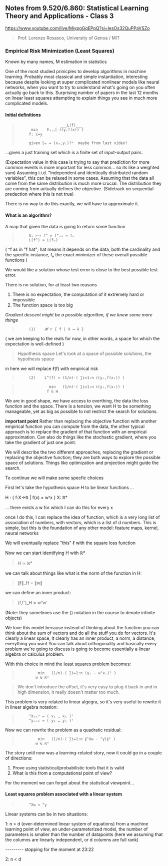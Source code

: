## Notes from 9.520/6.860: Statistical Learning Theory and Applications - Class 3
https://www.youtube.com/live/MiypgGqEPpQ?si=IesOs32QuPPaVSZo
> Prof. Lorenzo Rosasco, University of Genoa / MIT
> 
### Empirical Risk Minimization (Least Squares)

Known by many names, M estimation in statistics

One of the most studied prinicples to develop algorithms
in machine learning. Probably most classical and simple
instantiation, interesting because despite looking at
super complicated nonlinear models like neural networks, 
when you want to try to understand what's going on you 
often actually go back to this. Surprising number of 
papers in the last 12 months on linear least squares
attempting to explain things you see in much more 
complicated models.

#### Initial definitions

>                        ___L(f)___
>           min    𝔼ₓ,ᵧ[ ℓ(y,f(x)) ]
>          f: x→y
>
>          given Sₘ = (xₐ,yᵢ)?ᵐ  maybe from last video?

...given a just training set which is a finite set of 
input-output pairs. 

(Expectation value in this case is 
trying to say that prediction for more common events is 
more important for less common... so its like a weighted sum)
Assuming i.i.d. "Independent and identically distributed 
random variables", this can be relaxed in some cases. Assuming 
that the data all come from the same distribution
is much more crucial. The distribution they are coming
from actually defines the objective.
(Sidetrack on sequential predection where this is not true)

There is no way to do this exactly, we will have to 
approximate it.

#### What is an algorithm?

A map that given the data is going to return some function

>          Sₛ ⟼ f^ = f^ₛₘ ≈ fₚ
>          L(f^) ≈ L(fₚ)

( ^f  as in "f hat"; hat means it depends on the data, both the 
cardinality and the specific instance, fₚ the exact minimizer
of these overall possible functions )

We would like a solution whose test error is close to the 
best possible test error. 

There is no solution, for at least two reasons

1. There is no expectation, the computation of it extremely
   hard or impossible
2. The function space is too big

_Gradient descent might be a possible algorithm, if we knew
some more things_

>          (1)    𝓗 ⊂ { f | X ⟶ ℝ }

( we are keeping to the reals for now, in other words, a 
space for which the expectation is well-defined )

> Hypothesis space
Let's look at a space of possible solutions, the hypothesis space

in here we will replace ℓ(f) with empirical risk

>          (2)    L^(f) = (1/n)·( ∑i=1:n ℓ(yᵢ,f(xᵢ)) ) 

>                   min   (1/n)·( ∑i=1:n ℓ(yᵢ,f(xᵢ)) ) 
>                  f ∈ H

We are in good shape, we have access to everthing, the data 
the loss function and the space. There is a tension, we want 
H to be something manageable, yet as big as possible to not
restrict the search for solutions.

**important point** Rather than replacing the objective function 
with another empirical function you can compute from the data, the 
other typical approach is to replace the gradient of that function 
with an empirical approximation. Can also do things like the
stochastic gradient, where you take the gradient of just one point. 

We will describe the two different approaches, replacing 
the gradient or replacing the objective function; they are both ways
to explore the possible space of solutions. Things like optimization 
and projection might guide the search.

To continue we will make some specfic choices

First let's take the hypothesis space H to be linear functions ...

H : { f:X→ℝ | f(x) = wᵀx }  X: ℝᵈ

... there exists a w for which I can do this for every x 

once I do this, I can replace the idea of function, 
which is a very long list of association of numbers,
with vectors, which is a list of d numbers. 
This is simple, but this is the foundation of any other 
model: feature maps, kernel, neural networks

We will eventually replace "this" ℓ with the square loss function

Now we can start identifying H with ℝᵈ
> H ≃ ℝᵈ

we can talk about things like what is the norm of the function in H:
> ∥f∥_H = ∥w∥

we can define an inner product:
> ⟨f,f'⟩_H = wᵀw'

(Note: they sometimes use the ⟨⟩ notation in the
 course to denote infinite objects)

We love this model because instead of thinking
about the function you can think about the sum
of vectors and do all the stuff you do for vectors.
It's clearly a linear space,
It clearly has an inner product,
a norm, a distance, everything you want
You can talk about orthogonality and basically
every problem we're going to discuss is going to
become essentially a linear algebra or calculus
problem.

With this choice in mind the least squares problem becomes:

>              min   (1/n)·( ∑i=1:n (yᵢ - wᵀxᵢ)² ) 
>             w ∈ ℝᵈ

> We don't introduce the offset, it's very easy to plug it
> back in and in high dimension, it really doesn't matter 
> too much.

This problem is very related to linear algegra, so it's 
very useful to rewrite it in linear algebra notation:
>          ^Xₙₓᵈ = ( x₁ … xₙ )ᵀ 
>          ^yₙₓ₁ = ( y₁ … yₙ )ᵀ 

Now we can rewrite the problem as a quadratic residual:
>              min   (1/n)·( ∑i=1:n ∥^Xw - ^y)∥² ) 
>             w ∈ ℝᵈ

The story until now was a learning-related story, now it
could go in a couple of directions:
1. Prove using statistical/probabilistic tools that it is valid
2. What is this from a computational point of view?

For the moment we can forget about the statistical viewpoint...

#### Least squares problem associated with a linear system

>          ^Xw = ^y

Linear systems can be in two situations:

1: n > d  (over-determined linear system of equations) 
   from a machine learning point of view, an 
   under-parameterized model, the number of parameters 
   is smaller than the number of datapoints
   (here we assuming that the columns are linearly
    independent, or d columns are full rank)



--------- stopping for the moment at 23:22
    
2: n < d


